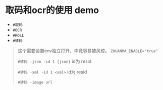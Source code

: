 # 取码和ocr的使用 demo

+ `#取码`
+ `#OCR`
+ `#ROLL`
+ `#转码`

> 这个需要设置env独立打开。毕竟容易被风控。 `ZHUANMA_ENABLE="true"`
>
> `#转码 -json -id 1 {json}` id为 resid
>
> `#转码 -xml -id 1 <xml>` id为 resid
>
> `#转码 -image url`